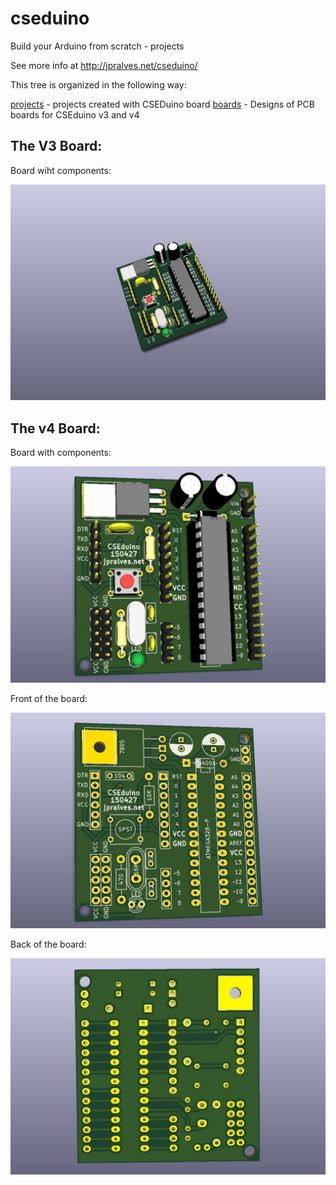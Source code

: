 # cseduino

Build your Arduino from scratch - projects

See more info at http://jpralves.net/cseduino/

This tree is organized in the following way:

[projects](projects) - projects created with CSEDuino board
[boards](boards) - Designs of PCB boards for CSEduino v3 and v4

## The V3 Board:

Board wiht components:

![cseduinov3-board-comp](boards/1-layer/cseduinov3-board-comp.jpg)

## The v4 Board:

Board with components:

![cseduinov4-board-comp](boards/2-layer/cseduinov4_3d_4.jpg)

Front of the board:

![cseduinov3-board](boards/2-layer/cseduinov4_3d_2.jpg)

Back of the board:

![cseduinov3-board-back](boards/2-layer/cseduinov4_3d_3.jpg)


